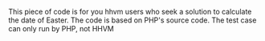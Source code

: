 
This piece of code is for you hhvm users who seek a solution to calculate the date of Easter.
The code is based on PHP's source code.
The test case can only run by PHP, not HHVM

